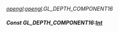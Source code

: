 _[opengl](../../modules/opengl/opengl-module.md):[opengl](../../modules/opengl/opengl-module.md).GL\_DEPTH\_COMPONENT16_
##### Const GL\_DEPTH\_COMPONENT16:[Int](../../modules/wonkey/wonkey-types-int.md)
